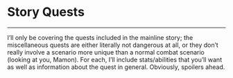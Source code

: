 # Story Quests

---

I’ll only be covering the quests included in the mainline story; the miscellaneous quests are either literally not dangerous at all, or they don’t really involve a scenario more unique than a normal combat scenario (looking at you, Mamon). For each, I’ll include stats/abilities that you’ll want as well as information about the quest in general. Obviously, spoilers ahead.